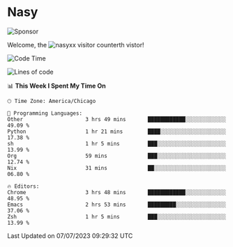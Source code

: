 # Nasy

<!--
<p align="center">
<img height="200" src="https://github-readme-stats.vercel.app/api?username=nasyxx&count_private=true&show_icons=true&theme=dracula&include_all_commits=true"/>
<img height="200" src="https://github-readme-stats.vercel.app/api/top-langs/?username=nasyxx&theme=dracula&hide=html,jupyter+notebook&count_private=true&show_icons=true"/>
</p>

  
----------------
-->

![Sponsor](https://img.shields.io/static/v1.svg?label=Sponsor&message=%E2%9D%A4&logo=GitHub&style=flat&color=pink)
 
Welcome, the ![nasyxx visitor counter](https://count.getloli.com/get/@nasyxx?theme=rule34)th vistor!
 
<!--START_SECTION:waka-->
![Code Time](http://img.shields.io/badge/Code%20Time-3%2C592%20hrs%2019%20mins-blue)

![Lines of code](https://img.shields.io/badge/From%20Hello%20World%20I%27ve%20Written-6.3%20million%20lines%20of%20code-blue)

📊 **This Week I Spent My Time On** 

```text
🕑︎ Time Zone: America/Chicago

💬 Programming Languages: 
Other                    3 hrs 49 mins       ████████████░░░░░░░░░░░░░   49.09 % 
Python                   1 hr 21 mins        ████░░░░░░░░░░░░░░░░░░░░░   17.38 % 
sh                       1 hr 5 mins         ███░░░░░░░░░░░░░░░░░░░░░░   13.99 % 
Org                      59 mins             ███░░░░░░░░░░░░░░░░░░░░░░   12.74 % 
Nix                      31 mins             ██░░░░░░░░░░░░░░░░░░░░░░░   06.80 % 

🔥 Editors: 
Chrome                   3 hrs 48 mins       ████████████░░░░░░░░░░░░░   48.95 % 
Emacs                    2 hrs 53 mins       █████████░░░░░░░░░░░░░░░░   37.06 % 
Zsh                      1 hr 5 mins         ███░░░░░░░░░░░░░░░░░░░░░░   13.99 % 
```


 Last Updated on 07/07/2023 09:29:32 UTC
<!--END_SECTION:waka-->

<!-- ![visitors](https://visitor-badge.laobi.icu/badge?page_id=nasyxx.nasyxx) -->
